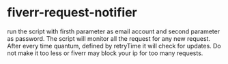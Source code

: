 # fiverr-request-notifier

run the script with firsth parameter as email account and second parameter as password.
The script will monitor all the request for any new request.
After every time quantum, defined by retryTime it will check for updates. Do not make it too less or fiverr may block your ip for too many requests.
